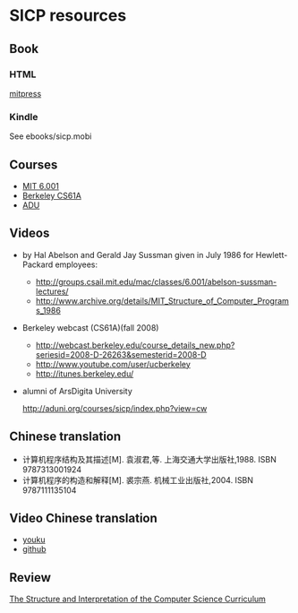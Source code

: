 SICP resources
==============


Book
----

### HTML


[mitpress](http://mitpress.mit.edu/sicp/)

### Kindle


See ebooks/sicp.mobi


Courses
-------

- [MIT 6.001](http://ocw.mit.edu/courses/electrical-engineering-and-computer-science/6-001-structure-and-interpretation-of-computer-programs-spring-2005/)
- [Berkeley CS61A](http://inst.eecs.berkeley.edu/~cs61a/)
- [ADU](http://aduni.org/courses/sicp/)


Videos
------

- by Hal Abelson and Gerald Jay Sussman given in July 1986 for Hewlett-Packard employees:

    * http://groups.csail.mit.edu/mac/classes/6.001/abelson-sussman-lectures/
    * http://www.archive.org/details/MIT_Structure_of_Computer_Programs_1986

- Berkeley webcast (CS61A)(fall 2008) 

    * http://webcast.berkeley.edu/course_details_new.php?seriesid=2008-D-26263&semesterid=2008-D
    * http://www.youtube.com/user/ucberkeley
    * http://itunes.berkeley.edu/

- alumni of ArsDigita University

    http://aduni.org/courses/sicp/index.php?view=cw


Chinese translation
-------------------

- 计算机程序结构及其描述[M]. 袁淑君,等. 上海交通大学出版社,1988. ISBN 9787313001924
- 计算机程序的构造和解释[M]. 裘宗燕. 机械工业出版社,2004. ISBN 9787111135104


Video Chinese translation
-------------------------

- [youku](http://www.youku.com/playlist_show/id_18958522.html)
- [github](https://github.com/FoOTOo/Learning-SICP)


Review
------

[The Structure and Interpretation of the Computer Science Curriculum](http://www.ccs.neu.edu/racket/pubs/jfp2004-fffk.pdf)

